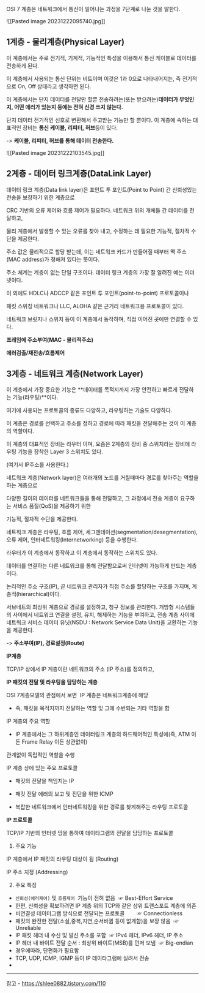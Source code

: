 
OSI 7 계층은 네트워크에서 통신이 일어나는 과정을 7단계로 나눈 것을 말한다.




![[Pasted image 20231222095740.jpg]]

##  **1계층 - 물리계층(Physical Layer)**

이 계층에서는 주로 전기적, 기계적, 기능적인 특성을 이용해서 통신 케이블로 데이터를 전송하게 된다. 

이 계층에서 사용되는 통신 단위는 비트이며 이것은 1과 0으로 나타내어지는, 즉 전기적으로 On, Off 상태라고 생각하면 된다. 

이 계층에서는 단지 데이터를 전달만 할뿐 전송하려는(또는 받으려는)**데이터가 무엇인지, 어떤 에러가 있는지 등에는 전혀 신경 쓰지 않는다.** 

단지 데이터 전기적인 신호로 변환해서 주고받는 기능만 할 뿐이다. 이 계층에 속하는 대표적인 장비는 **통신 케이블, 리피터, 허브**등이 있다.

-> **케이블, 리피터, 허브를 통해 데이터 전송한다.**


![[Pasted image 20231222103545.jpg]]

## **2계층 - 데이터 링크계층(DataLink Layer)**

데이터 링크 계층(Data link layer)은 포인트 투 포인트(Point to Point) 간 신뢰성있는 전송을 보장하기 위한 계층으로

CRC 기반의 오류 제어와 흐름 제어가 필요하다. 네트워크 위의 개체들 간 데이터를 전달하고, 

물리 계층에서 발생할 수 있는 오류를 찾아 내고, 수정하는 데 필요한 기능적, 절차적 수단을 제공한다. 

  

주소 값은 물리적으로 할당 받는데, 이는 네트워크 카드가 만들어질 때부터 맥 주소(MAC address)가 정해져 있다는 뜻이다. 

주소 체계는 계층이 없는 단일 구조이다. 데이터 링크 계층의 가장 잘 알려진 예는 이더넷이다. 

이 외에도 HDLC나 ADCCP 같은 포인트 투 포인트(point-to-point) 프로토콜이나 

패킷 스위칭 네트워크나 LLC, ALOHA 같은 근거리 네트워크용 프로토콜이 있다. 

네트워크 브릿지나 스위치 등이 이 계층에서 동작하며, 직접 이어진 곳에만 연결할 수 있다.

**프레임에 주소부여(MAC - 물리적주소)**

**에러검출/재전송/흐름제어**


## **3계층 - 네트워크 계층(Network Layer)**

  

이 계층에서 가장 중요한 기능은 **데이터를 목적지까지 가장 안전하고 빠르게 전달하는 기능(라우팅)**이다. 

여기에 사용되는 프로토콜의 종류도 다양하고, 라우팅하는 기술도 다양하다.

  

이 계층은 경로를 선택하고 주소를 정하고 경로에 따라 패킷을 전달해주는 것이 이 계층의 역할이다. 

이 계층의 대표적인 장비는 라우터 이며, 요즘은 2계층의 장비 중 스위치라는 장비에 라우팅 기능을 장착한 Layer 3 스위치도 있다.

(여기서 IP주소를 사용한다.)

  

네트워크 계층(Network layer)은 여러개의 노드를 거칠때마다 경로를 찾아주는 역할을 하는 계층으로 

다양한 길이의 데이터를 네트워크들을 통해 전달하고, 그 과정에서 전송 계층이 요구하는 서비스 품질(QoS)을 제공하기 위한 

기능적, 절차적 수단을 제공한다. 

  

네트워크 계층은 라우팅, 흐름 제어, 세그멘테이션(segmentation/desegmentation), 오류 제어, 인터네트워킹(Internetworking) 등을 수행한다. 

라우터가 이 계층에서 동작하고 이 계층에서 동작하는 스위치도 있다. 

데이터를 연결하는 다른 네트워크를 통해 전달함으로써 인터넷이 가능하게 만드는 계층이다. 

논리적인 주소 구조(IP), 곧 네트워크 관리자가 직접 주소를 할당하는 구조를 가지며, 계층적(hierarchical)이다.

  

서브네트의 최상위 계층으로 경로를 설정하고, 청구 정보를 관리한다. 개방형 시스템들의 사이에서 네트워크 연결을 설정, 유지, 해제하는 기능을 부여하고, 전송 계층 사이에 네트워크 서비스 데이터 유닛(NSDU : Network Service Data Unit)을 교환하는 기능을 제공한다.

  

-> **주소부여(IP), 경로설정(Route)**

**IP계층**

  

TCP/IP 상에서 IP 계층이란 네트워크의 주소 (IP 주소)를 정의하고,  

**IP 패킷의 전달 및 라우팅을 담당하는 계층**

  

OSI 7계층모델의 관점에서 보면  IP 계층은 네트워크계층에 해당

- 즉, 패킷을 목적지까지 전달하는 역할 및 그에 수반되는 기타 역할을 함

  

IP 계층의 주요 역할

- IP 계층에서는 그 하위계층인 데이터링크 계층의 하드웨어적인 특성에(즉, ATM 이 든 Frame Relay 이든 상관없이) 

관계없이 독립적인 역할을 수행

  

IP 계층 상에 있는 주요 프로토콜

- 패킷의 전달을 책임지는 IP

- 패킷 전달 에러의 보고 및 진단을 위한 ICMP

- 복잡한 네트워크에서 인터네트워킹을 위한 경로를 찾게해주는 라우팅 프로토콜

**IP 프로토콜**

TCP/IP 기반의 인터넷 망을 통하여 데이타그램의 전달을 담당하는 프로토콜


1. 주요 기능

IP 계층에서 IP 패킷의 라우팅 대상이 됨 (Routing)

IP 주소 지정 (Addressing)


2. 주요 특징

- `신뢰성(에러제어)` 및 `흐름제어`  기능이 전혀 없음  ☞ Best-Effort Service
- 한편, 신뢰성을 확보하려면 IP 계층 위의 TCP와 같은 상위 트랜스포트 계층에 의존
- 비연결성 데이터그램 방식으로 전달되는 프로토콜        ☞ Connectionless
- 패킷의 완전한 전달(소실,중복,지연,순서바뀜 등이 없게함)을 보장 않음  ☞ Unreliable
- IP 패킷 헤더 내 수신 및 발신 주소를 포함  ☞ IPv4 헤더, IPv6 헤더, IP 주소
- IP 헤더 내 바이트 전달 순서 : 최상위 바이트(MSB)를 먼저 보냄  ☞ Big-endian 
- 경우에따라, 단편화가 필요함 
- TCP, UDP, ICMP, IGMP 등이 IP 데이타그램에 실려서 전송
- 

---
참고 - https://shlee0882.tistory.com/110